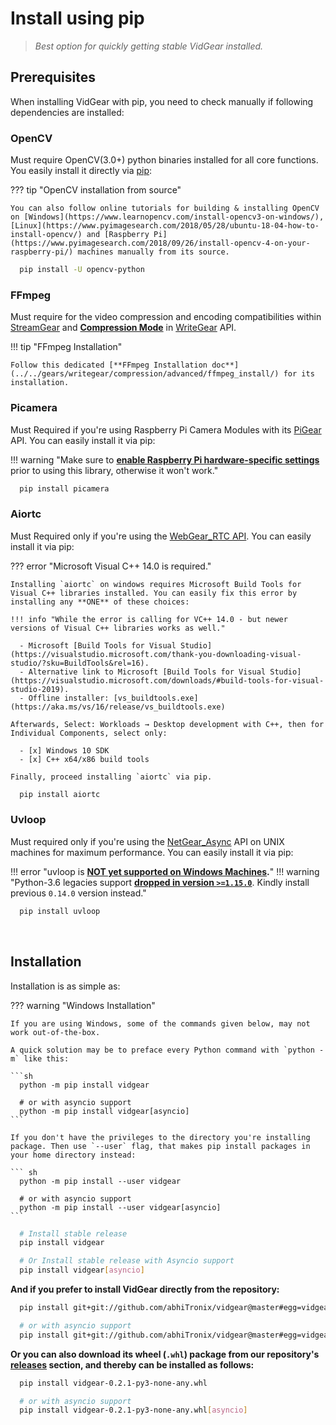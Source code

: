 <!--
===============================================
vidgear library source-code is deployed under the Apache 2.0 License:

Copyright (c) 2019-2020 Abhishek Thakur(@abhiTronix) <abhi.una12@gmail.com>

Licensed under the Apache License, Version 2.0 (the "License");
you may not use this file except in compliance with the License.
You may obtain a copy of the License at

   http://www.apache.org/licenses/LICENSE-2.0

Unless required by applicable law or agreed to in writing, software
distributed under the License is distributed on an "AS IS" BASIS,
WITHOUT WARRANTIES OR CONDITIONS OF ANY KIND, either express or implied.
See the License for the specific language governing permissions and
limitations under the License.
===============================================
-->

# Install using pip


> _Best option for quickly getting stable VidGear installed._


## Prerequisites

When installing VidGear with pip, you need to check manually if following dependencies are installed:

### OpenCV 

Must require OpenCV(3.0+) python binaries installed for all core functions. You easily install it directly via [pip](https://pip.pypa.io/en/stable/installing/):

??? tip "OpenCV installation from source"

    You can also follow online tutorials for building & installing OpenCV on [Windows](https://www.learnopencv.com/install-opencv3-on-windows/), [Linux](https://www.pyimagesearch.com/2018/05/28/ubuntu-18-04-how-to-install-opencv/) and [Raspberry Pi](https://www.pyimagesearch.com/2018/09/26/install-opencv-4-on-your-raspberry-pi/) machines manually from its source. 

```sh
  pip install -U opencv-python       
```

### FFmpeg 

Must require for the video compression and encoding compatibilities within [StreamGear](#streamgear) and [**Compression Mode**](../../gears/writegear/compression/overview/) in [WriteGear](#writegear) API. 

!!! tip "FFmpeg Installation"

    Follow this dedicated [**FFmpeg Installation doc**](../../gears/writegear/compression/advanced/ffmpeg_install/) for its installation.

### Picamera

Must Required if you're using Raspberry Pi Camera Modules with its [PiGear](../../gears/pigear/overview/) API. You can easily install it via pip:


!!! warning "Make sure to [**enable Raspberry Pi hardware-specific settings**](https://picamera.readthedocs.io/en/release-1.13/quickstart.html) prior to using this library, otherwise it won't work."

```sh
  pip install picamera
``` 

### Aiortc

Must Required only if you're using the [WebGear_RTC API](../../gears/webgear_rtc/overview/). You can easily install it via pip:

??? error "Microsoft Visual C++ 14.0 is required."
    
    Installing `aiortc` on windows requires Microsoft Build Tools for Visual C++ libraries installed. You can easily fix this error by installing any **ONE** of these choices:

    !!! info "While the error is calling for VC++ 14.0 - but newer versions of Visual C++ libraries works as well."

      - Microsoft [Build Tools for Visual Studio](https://visualstudio.microsoft.com/thank-you-downloading-visual-studio/?sku=BuildTools&rel=16).
      - Alternative link to Microsoft [Build Tools for Visual Studio](https://visualstudio.microsoft.com/downloads/#build-tools-for-visual-studio-2019).
      - Offline installer: [vs_buildtools.exe](https://aka.ms/vs/16/release/vs_buildtools.exe)

    Afterwards, Select: Workloads → Desktop development with C++, then for Individual Components, select only:

      - [x] Windows 10 SDK
      - [x] C++ x64/x86 build tools

    Finally, proceed installing `aiortc` via pip.

```sh
  pip install aiortc
``` 

### Uvloop

Must required only if you're using the [NetGear_Async](../../gears/netgear_async/overview/) API on UNIX machines for maximum performance. You can easily install it via pip:

!!! error "uvloop is **[NOT yet supported on Windows Machines](https://github.com/MagicStack/uvloop/issues/14).**"
!!! warning "Python-3.6 legacies support [**dropped in version `>=1.15.0`**](https://github.com/MagicStack/uvloop/releases/tag/v0.15.0). Kindly install previous `0.14.0` version instead."

```sh
  pip install uvloop
```

&nbsp;

## Installation

Installation is as simple as:

??? warning "Windows Installation"

    If you are using Windows, some of the commands given below, may not work out-of-the-box.

    A quick solution may be to preface every Python command with `python -m` like this:

    ```sh
      python -m pip install vidgear

      # or with asyncio support
      python -m pip install vidgear[asyncio]
    ```

    If you don't have the privileges to the directory you're installing package. Then use `--user` flag, that makes pip install packages in your home directory instead:

    ``` sh
      python -m pip install --user vidgear

      # or with asyncio support
      python -m pip install --user vidgear[asyncio]
    ```

```sh
  # Install stable release
  pip install vidgear

  # Or Install stable release with Asyncio support
  pip install vidgear[asyncio]
```

**And if you prefer to install VidGear directly from the repository:**

```sh
  pip install git+git://github.com/abhiTronix/vidgear@master#egg=vidgear

  # or with asyncio support
  pip install git+git://github.com/abhiTronix/vidgear@master#egg=vidgear[asyncio]
```

**Or you can also download its wheel (`.whl`) package from our repository's [releases](https://github.com/abhiTronix/vidgear/releases) section, and thereby can be installed as follows:**

```sh
  pip install vidgear-0.2.1-py3-none-any.whl

  # or with asyncio support
  pip install vidgear-0.2.1-py3-none-any.whl[asyncio]
```

&nbsp;
